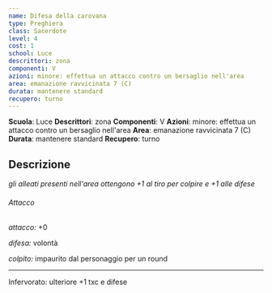 ```yaml
---
name: Difesa della carovana
type: Preghiera
class: Sacerdote
level: 4
cost: 1
school: Luce
descrittori: zona
componenti: V
azioni: minore: effettua un attacco contro un bersaglio nell'area
area: emanazione ravvicinata 7 (C)
durata: mantenere standard
recupero: turno
---
```

**Scuola**: Luce
**Descrittori**: zona
**Componenti**: V
**Azioni**: minore: effettua un attacco contro un bersaglio nell'area
**Area**: emanazione ravvicinata 7 (C)
**Durata**: mantenere standard
**Recupero**: turno

**Descrizione**
-

*gli alleati presenti nell'area ottengono +1 al tiro per colpire e +1 alle difese*

###### Attacco

*attacco:* +0

*difesa:* volontà

*colpito:* impaurito dal personaggio per un round

---

Infervorato: ulteriore +1 txc e difese